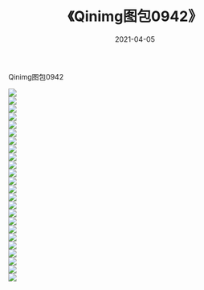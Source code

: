 ﻿---
layout: post
title:  《Qinimg图包0942》
date:   2021-04-05
img: http://imgx.orgx.ga/Qinimg图包/Qinimg图包0942/000.jpg
categories: [美女, 清纯, 唯美]
---

Qinimg图包0942

 ![](http://imgx.orgx.ga/Qinimg图包/Qinimg图包0942/001.jpg) <br>![](http://imgx.orgx.ga/Qinimg图包/Qinimg图包0942/002.jpg) <br>![](http://imgx.orgx.ga/Qinimg图包/Qinimg图包0942/003.jpg) <br>![](http://imgx.orgx.ga/Qinimg图包/Qinimg图包0942/004.jpg) <br>![](http://imgx.orgx.ga/Qinimg图包/Qinimg图包0942/005.jpg) <br>![](http://imgx.orgx.ga/Qinimg图包/Qinimg图包0942/006.jpg) <br>![](http://imgx.orgx.ga/Qinimg图包/Qinimg图包0942/007.jpg) <br>![](http://imgx.orgx.ga/Qinimg图包/Qinimg图包0942/008.jpg) <br>![](http://imgx.orgx.ga/Qinimg图包/Qinimg图包0942/009.jpg) <br>![](http://imgx.orgx.ga/Qinimg图包/Qinimg图包0942/010.jpg) <br>![](http://imgx.orgx.ga/Qinimg图包/Qinimg图包0942/011.jpg) <br>![](http://imgx.orgx.ga/Qinimg图包/Qinimg图包0942/012.jpg) <br>![](http://imgx.orgx.ga/Qinimg图包/Qinimg图包0942/013.jpg) <br>![](http://imgx.orgx.ga/Qinimg图包/Qinimg图包0942/014.jpg) <br>![](http://imgx.orgx.ga/Qinimg图包/Qinimg图包0942/015.jpg) <br>![](http://imgx.orgx.ga/Qinimg图包/Qinimg图包0942/016.jpg) <br>![](http://imgx.orgx.ga/Qinimg图包/Qinimg图包0942/017.jpg) <br>![](http://imgx.orgx.ga/Qinimg图包/Qinimg图包0942/018.jpg) <br>![](http://imgx.orgx.ga/Qinimg图包/Qinimg图包0942/019.jpg) <br>![](http://imgx.orgx.ga/Qinimg图包/Qinimg图包0942/020.jpg) <br>![](http://imgx.orgx.ga/Qinimg图包/Qinimg图包0942/021.jpg) <br>![](http://imgx.orgx.ga/Qinimg图包/Qinimg图包0942/022.jpg) <br>![](http://imgx.orgx.ga/Qinimg图包/Qinimg图包0942/023.jpg) <br>![](http://imgx.orgx.ga/Qinimg图包/Qinimg图包0942/024.jpg) <br>